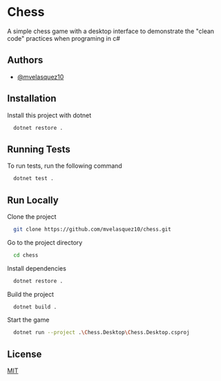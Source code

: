 
# Chess

A simple chess game with a desktop interface to demonstrate the "clean code" practices when programing in c#


## Authors

- [@mvelasquez10](https://www.github.com/mvelasquez10)


## Installation

Install this project with dotnet

```bash
  dotnet restore .
```
    
## Running Tests

To run tests, run the following command

```bash
  dotnet test .
```


## Run Locally

Clone the project

```bash
  git clone https://github.com/mvelasquez10/chess.git
```

Go to the project directory

```bash
  cd chess
```

Install dependencies

```bash
  dotnet restore .
```

Build the project

```bash
  dotnet build .
```

Start the game

```bash
  dotnet run --project .\Chess.Desktop\Chess.Desktop.csproj
```


## License

[MIT](https://choosealicense.com/licenses/mit/)

